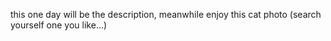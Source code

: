 this one day will be the description, meanwhile enjoy this cat photo (search yourself one you like...)